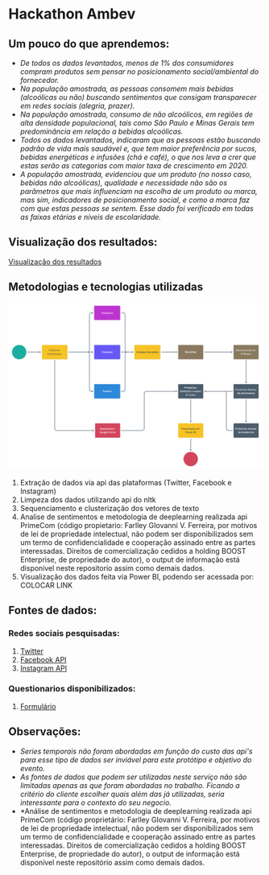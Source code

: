 # Hackathon Ambev

## Um pouco do que aprendemos:

  * *De todos os dados levantados, menos de 1% dos consumidores compram produtos sem pensar no posicionamento social/ambiental do fornecedor.*
  * *Na população amostrada, as pessoas consomem mais bebidas (alcoólicas ou não) buscando sentimentos que consigam transparecer em redes sociais (alegria, prazer).*
  * *Na população amostrada, consumo de não alcoólicos, em regiões de alta densidade populacional, tais como São Paulo e Minas Gerais tem predominância em relação a bebidas alcoólicas.*
  * *Todos os dados levantados, indicaram que as pessoas estão buscando padrão de vida mais saudável e, que tem maior preferência por sucos, bebidas energéticas e infusões (chá e café), o que nos leva a crer que estas serão as categorias com maior taxa de crescimento em 2020.*
  * *A população amostrada, evidenciou que um produto (no nosso caso, bebidas não alcoólicas), qualidade e necessidade não são os parâmetros que mais influenciam na escolha de um produto ou marca, mas sim, indicadores de posicionamento social, e como a marca faz com que estas pessoas se sentem. Esse dado foi verificado em todas as faixas etárias e níveis de escolaridade.*


## Visualização dos resultados:

[Visualização dos resultados](https://app.powerbi.com/view?r=eyJrIjoiMGUwOTczZmItODJkYi00NjI1LWEzNDUtOWIwY2E0YWYyODFhIiwidCI6IjU0NTllNjc3LTMxODctNDQ5My1hZjJlLTY1MDhjYTYxYjBjNiJ9&embedImagePlaceholder=true)


## Metodologias e tecnologias utilizadas

![Fluxo do processo](https://github.com/giovannifarlley/hackathon_ambev/blob/master/dataseeker-flow.png?raw=true)

  1. Extração de dados via api das plataformas (Twitter, Facebook e Instagram)
  2. Limpeza dos dados utilizando api do nltk 
  3. Sequenciamento e clusterização dos vetores de texto
  4. Analise de sentimentos e metodologia de deeplearning realizada api PrimeCom (código propietario: Farlley GIovanni V. Ferreira, por motivos de lei de propriedade intelectual, não podem ser disponibilizados sem um termo de confidencialidade e cooperação assinado entre as partes interessadas. Direitos de comercialização cedidos a holding BOOST Enterprise, de propriedade do autor), o output de informação está disponivel neste repositorio assim como demais dados.
  5. Visualização dos dados feita via Power BI, podendo ser acessada por: COLOCAR LINK

## Fontes de dados:

### Redes sociais pesquisadas:
  
  1. [Twitter](http://docs.tweepy.org/en/latest/)
  2. [Facebook API](https://www.crummy.com/software/BeautifulSoup/bs4/doc)
  3. [Instagram API](https://www.crummy.com/software/BeautifulSoup/bs4/doc)
  
### Questionarios disponibilizados:

  1. [Formulário](https://docs.google.com/forms/d/e/1FAIpQLSeffZeaIeeDw20gq7DpDCrQv8zeIyPaWjWN8R9elR6CRhL_FA/viewform)
  
  
## Observações:

 * *Series temporais não foram abordadas em função do custo das api's para esse tipo de dados ser inviável para este protótipo e objetivo do evento.*
 * *As fontes de dados que podem ser utilizadas neste serviço não são limitadas apenas as que foram abordadas no trabalho. Ficando a critério do cliente escolher quais além das já utilizadas, seria interessante para o contexto do seu negocio.*
 * *Análise de sentimentos e metodologia de deeplearning realizada api PrimeCom (código proprietário: Farlley GIovanni V. Ferreira, por motivos de lei de propriedade intelectual, não podem ser disponibilizados sem um termo de confidencialidade e cooperação assinado entre as partes interessadas. Direitos de comercialização cedidos a holding BOOST Enterprise, de propriedade do autor), o output de informação está disponível neste repositório assim como demais dados.
